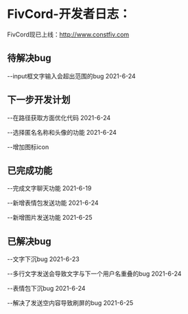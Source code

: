 # FivCord-开发者日志：
FivCord现已上线：http://www.constfiv.com

## 待解决bug

--input框文字输入会超出范围的bug   2021-6-24





## 下一步开发计划

--在路径获取方面优化代码  2021-6-24

--选择匿名名称和头像的功能    2021-6-24          

--增加图标icon



## 已完成功能

--完成文字聊天功能  2021-6-19

--新增表情包发送功能  2021-6-24

--新增图片发送功能  2021-6-25



## 已解决bug

--文字下沉bug    2021-6-23

--多行文字发送会导致文字与下一个用户名重叠的bug  2021-6-24

--表情包下沉bug   2021-6-24

--解决了发送空内容导致刷屏的bug 2021-6-25